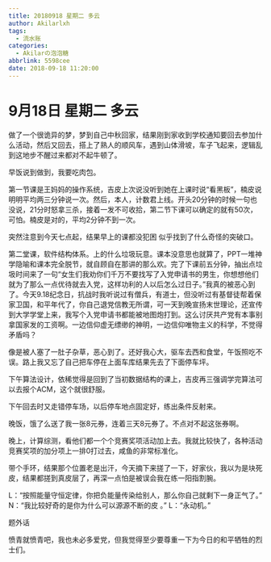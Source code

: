 ```yaml
---
title: 20180918 星期二 多云
author: Akilarlxh
tags:
  - 流水账
categories:
  - Akilarの泡泡糖
abbrlink: 5598cee
date: 2018-09-18 11:20:00
---
```

# 9月18日 星期二 多云

做了一个很诡异的梦，梦到自己中秋回家，结果刚到家收到学校通知要回去参加什么活动，然后又回去，搭上了熟人的顺风车，遇到山体滑坡，车子飞起来，逻辑乱到这地步不醒过来都对不起牛顿了。

早饭说到做到，我要吃肉包。

第一节课是王妈妈的操作系统，吉皮上次说没听到她在上课时说“看黑板”，楠皮说明明平均两三分钟说一次。然后，本人，计数君上线。开头20分钟的时候一句也没说，21分时怒拿三杀，接着一发不可收拾，第二节下课可以确定的就有50次，可怕。楠皮是对的，平均2分钟不到一次。

突然注意到今天七点起，结果早上的课都没犯困 似乎找到了什么奇怪的突破口。

第二堂课，软件结构体系。上的什么垃圾玩意。课本没意思也就算了，PPT一堆神学隐喻和课本完全脱节，就自顾自在那讲的那么欢。完了下课前五分钟，抽出点垃圾时间来了一句“女生们我劝你们千万不要找写了入党申请书的男生，你想想他们就为了那么一点优待就去入党，这样功利的人以后怎么过日子。”我真的被恶心到了。今天9.18纪念日，抗战时我听说过有僧兵，有道士，但没听过有基督徒帮着保家卫国，和平年代了，你自己退党信教无所谓，可一天到晚宣扬末世理论，还宣传到大学学堂上来，我写个入党申请书都能被地图炮打到。这么讨厌共产党有本事别拿国家发的工资啊。一边信仰虚无缥缈的神明，一边信仰唯物主义的科学，不觉得矛盾吗？

像是被人塞了一肚子杂草，恶心到了。还好我心大，驱车去西和食堂，午饭照吃不误。路上我又忘了自己把车停在上面车库结果先去了下面停车坪。

下午算法设计，依稀觉得是回到了当初数据结构的课上，吉皮再三强调学完算法可以去报个ACM，这个就很舒服。

下午回去时又走错停车场，以后停车地点固定好，练出条件反射来。

晚饭，饿了么送了我一张8元券，连着三天8元券了。不点对不起这张券啊。

晚上，计算综测，看他们都一个个竞赛奖项活动加上去。我就比较快了，各种活动竞赛奖项的加分项上一排0打过去，咸鱼的非常标准化。

带个手环，结果那个位置老是出汗，今天摘下来搓了一下，好家伙，我以为是块死皮，结果都搓到真皮层了，再深一点怕是被误会我在练一阳指割腕。

L：“按照能量守恒定律，你把负能量传染给别人，那么你自己就剩下一身正气了。”
N：“我比较好奇的是你为什么可以源源不断的皮 。”
L：“永动机。”

题外话

愤青就愤青吧，我也未必多爱党，但我觉得至少要尊重一下为今日的和平牺牲的烈士们。